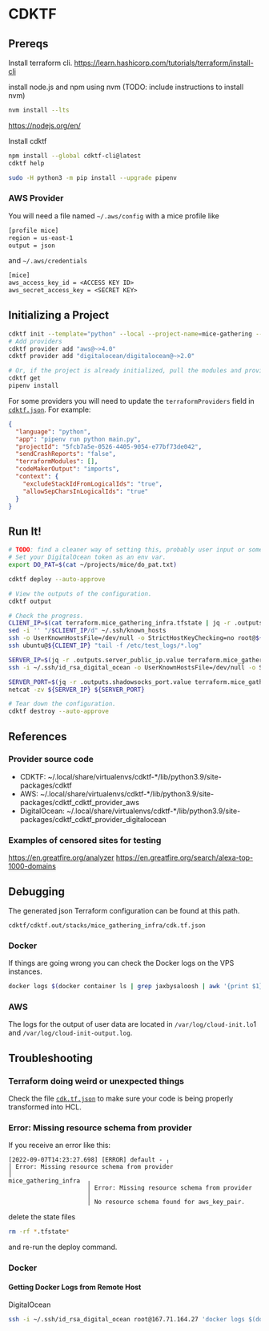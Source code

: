 # CDKTF

## Prereqs

Install terraform cli.
https://learn.hashicorp.com/tutorials/terraform/install-cli

install node.js and npm using nvm (TODO: include instructions to install nvm)
```bash
nvm install --lts
```
https://nodejs.org/en/

Install cdktf
```bash
npm install --global cdktf-cli@latest
cdktf help

sudo -H python3 -m pip install --upgrade pipenv
```

### AWS Provider

You will need a file named `~/.aws/config` with a mice profile like
```txt
[profile mice]
region = us-east-1
output = json
```

and `~/.aws/credentials`
```txt
[mice]
aws_access_key_id = <ACCESS KEY ID>
aws_secret_access_key = <SECRET KEY>
```

## Initializing a Project



```bash
cdktf init --template="python" --local --project-name=mice-gathering --project-description="Spinning up infrastructure to measure real-world internet censorship." --enable-crash-reporting=false
# Add providers
cdktf provider add "aws@~>4.0"
cdktf provider add "digitalocean/digitalocean@~>2.0"

# Or, if the project is already initialized, pull the modules and providers.
cdktf get
pipenv install
```

For some providers you will need to update the `terraformProviders` field in [`cdktf.json`](cdktf.json). For example:
```json
{
  "language": "python",
  "app": "pipenv run python main.py",
  "projectId": "5fcb7a5e-0526-4405-9054-e77bf73de042",
  "sendCrashReports": "false",
  "terraformModules": [],
  "codeMakerOutput": "imports",
  "context": {
    "excludeStackIdFromLogicalIds": "true",
    "allowSepCharsInLogicalIds": "true"
  }
}
```

## Run It!

```bash
# TODO: find a cleaner way of setting this, probably user input or some config file or something
# Set your DigitalOcean token as an env var.
export DO_PAT=$(cat ~/projects/mice/do_pat.txt)

cdktf deploy --auto-approve

# View the outputs of the configuration.
cdktf output

# Check the progress.
CLIENT_IP=$(cat terraform.mice_gathering_infra.tfstate | jq -r .outputs.client_public_ip.value)
sed -i '' "/$CLIENT_IP/d" ~/.ssh/known_hosts
ssh -o UserKnownHostsFile=/dev/null -o StrictHostKeyChecking=no root@${CLIENT_IP}
ssh ubuntu@${CLIENT_IP} "tail -f /etc/test_logs/*.log"

SERVER_IP=$(jq -r .outputs.server_public_ip.value terraform.mice_gathering_infra.tfstate)
ssh -i ~/.ssh/id_rsa_digital_ocean -o UserKnownHostsFile=/dev/null -o StrictHostKeyChecking=no root@${SERVER_IP}

SERVER_PORT=$(jq -r .outputs.shadowsocks_port.value terraform.mice_gathering_infra.tfstate)
netcat -zv ${SERVER_IP} ${SERVER_PORT}

# Tear down the configuration.
cdktf destroy --auto-approve
```

## References

### Provider source code

* CDKTF: ~/.local/share/virtualenvs/cdktf-*/lib/python3.9/site-packages/cdktf
* AWS: ~/.local/share/virtualenvs/cdktf-*/lib/python3.9/site-packages/cdktf_cdktf_provider_aws
* DigitalOcean: ~/.local/share/virtualenvs/cdktf-*/lib/python3.9/site-packages/cdktf_cdktf_provider_digitalocean

### Examples of censored sites for testing

https://en.greatfire.org/analyzer
https://en.greatfire.org/search/alexa-top-1000-domains

## Debugging

The generated json Terraform configuration can be found at this path.
```
cdktf/cdktf.out/stacks/mice_gathering_infra/cdk.tf.json
```

### Docker

If things are going wrong you can check the Docker logs on the VPS instances.
```bash
docker logs $(docker container ls | grep jaxbysaloosh | awk '{print $1}')
```

### AWS

The logs for the output of user data are located in `/var/log/cloud-init.lo`1 and `/var/log/cloud-init-output.log`.

## Troubleshooting

### Terraform doing weird or unexpected things

Check the file [`cdk.tf.json`](cdktf.out/stacks/mice_gathering_infra/cdk.tf.json) to make sure your code is being properly transformed into HCL.

### Error: Missing resource schema from provider

If you receive an error like this:

```
[2022-09-07T14:23:27.698] [ERROR] default - ╷
│ Error: Missing resource schema from provider
│ 
mice_gathering_infra  ╷
                      │ Error: Missing resource schema from provider
                      │ 
                      │ No resource schema found for aws_key_pair.
```

delete the state files

```bash
rm -rf *.tfstate*
```

and re-run the deploy command.

### Docker

#### Getting Docker Logs from Remote Host

DigitalOcean
```bash
ssh -i ~/.ssh/id_rsa_digital_ocean root@167.71.164.27 'docker logs $(docker container ls -a | grep server | cut -d " " -f 1)' &> docker-logs.txt
```